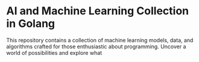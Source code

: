 # AI and Machine Learning Collection in Golang

This repository contains a collection of machine learning models, data, and algorithms crafted for those enthusiastic about programming. Uncover a world of possibilities and explore what